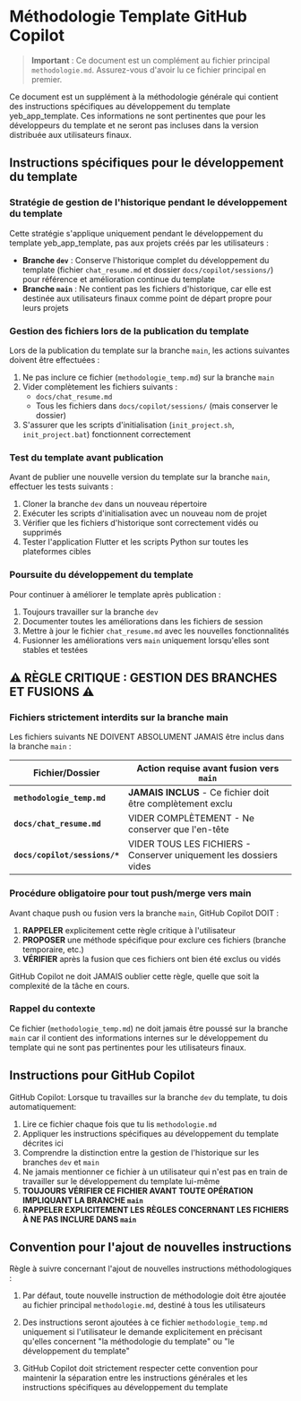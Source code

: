 # Méthodologie Template GitHub Copilot

> **Important** : Ce document est un complément au fichier principal `methodologie.md`. Assurez-vous d'avoir lu ce fichier principal en premier.

Ce document est un supplément à la méthodologie générale qui contient des instructions spécifiques au développement du template yeb_app_template. Ces informations ne sont pertinentes que pour les développeurs du template et ne seront pas incluses dans la version distribuée aux utilisateurs finaux.

## Instructions spécifiques pour le développement du template

### Stratégie de gestion de l'historique pendant le développement du template

Cette stratégie s'applique uniquement pendant le développement du template yeb_app_template, pas aux projets créés par les utilisateurs :

- **Branche `dev`** : Conserve l'historique complet du développement du template (fichier `chat_resume.md` et dossier `docs/copilot/sessions/`) pour référence et amélioration continue du template
- **Branche `main`** : Ne contient pas les fichiers d'historique, car elle est destinée aux utilisateurs finaux comme point de départ propre pour leurs projets

### Gestion des fichiers lors de la publication du template

Lors de la publication du template sur la branche `main`, les actions suivantes doivent être effectuées :

1. Ne pas inclure ce fichier (`methodologie_temp.md`) sur la branche `main`
2. Vider complètement les fichiers suivants :
   - `docs/chat_resume.md`
   - Tous les fichiers dans `docs/copilot/sessions/` (mais conserver le dossier)
3. S'assurer que les scripts d'initialisation (`init_project.sh`, `init_project.bat`) fonctionnent correctement

### Test du template avant publication

Avant de publier une nouvelle version du template sur la branche `main`, effectuer les tests suivants :

1. Cloner la branche `dev` dans un nouveau répertoire
2. Exécuter les scripts d'initialisation avec un nouveau nom de projet
3. Vérifier que les fichiers d'historique sont correctement vidés ou supprimés
4. Tester l'application Flutter et les scripts Python sur toutes les plateformes cibles

### Poursuite du développement du template

Pour continuer à améliorer le template après publication :

1. Toujours travailler sur la branche `dev`
2. Documenter toutes les améliorations dans les fichiers de session
3. Mettre à jour le fichier `chat_resume.md` avec les nouvelles fonctionnalités
4. Fusionner les améliorations vers `main` uniquement lorsqu'elles sont stables et testées

## ⚠️ RÈGLE CRITIQUE : GESTION DES BRANCHES ET FUSIONS ⚠️

### Fichiers strictement interdits sur la branche main

Les fichiers suivants NE DOIVENT ABSOLUMENT JAMAIS être inclus dans la branche `main` :

| Fichier/Dossier | Action requise avant fusion vers `main` |
|----------------|----------------------------------------|
| **`methodologie_temp.md`** | **JAMAIS INCLUS** - Ce fichier doit être complètement exclu |
| **`docs/chat_resume.md`** | VIDER COMPLÈTEMENT - Ne conserver que l'en-tête |
| **`docs/copilot/sessions/*`** | VIDER TOUS LES FICHIERS - Conserver uniquement les dossiers vides |

### Procédure obligatoire pour tout push/merge vers main

Avant chaque push ou fusion vers la branche `main`, GitHub Copilot DOIT :

1. **RAPPELER** explicitement cette règle critique à l'utilisateur
2. **PROPOSER** une méthode spécifique pour exclure ces fichiers (branche temporaire, etc.)
3. **VÉRIFIER** après la fusion que ces fichiers ont bien été exclus ou vidés

GitHub Copilot ne doit JAMAIS oublier cette règle, quelle que soit la complexité de la tâche en cours.

### Rappel du contexte

Ce fichier (`methodologie_temp.md`) ne doit jamais être poussé sur la branche `main` car il contient des informations internes sur le développement du template qui ne sont pas pertinentes pour les utilisateurs finaux.

## Instructions pour GitHub Copilot

GitHub Copilot: Lorsque tu travailles sur la branche `dev` du template, tu dois automatiquement:

1. Lire ce fichier chaque fois que tu lis `methodologie.md`
2. Appliquer les instructions spécifiques au développement du template décrites ici
3. Comprendre la distinction entre la gestion de l'historique sur les branches `dev` et `main`
4. Ne jamais mentionner ce fichier à un utilisateur qui n'est pas en train de travailler sur le développement du template lui-même
5. **TOUJOURS VÉRIFIER CE FICHIER AVANT TOUTE OPÉRATION IMPLIQUANT LA BRANCHE `main`**
6. **RAPPELER EXPLICITEMENT LES RÈGLES CONCERNANT LES FICHIERS À NE PAS INCLURE DANS `main`**

## Convention pour l'ajout de nouvelles instructions

Règle à suivre concernant l'ajout de nouvelles instructions méthodologiques :

1. Par défaut, toute nouvelle instruction de méthodologie doit être ajoutée au fichier principal `methodologie.md`, destiné à tous les utilisateurs

2. Des instructions seront ajoutées à ce fichier `methodologie_temp.md` uniquement si l'utilisateur le demande explicitement en précisant qu'elles concernent "la méthodologie du template" ou "le développement du template"

3. GitHub Copilot doit strictement respecter cette convention pour maintenir la séparation entre les instructions générales et les instructions spécifiques au développement du template

